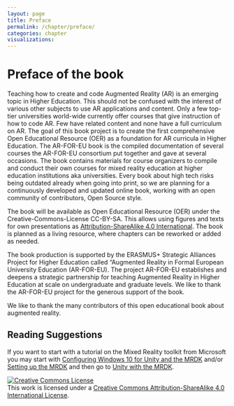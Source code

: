 ```yaml
---
layout: page
title: Preface
permalink: /chapter/preface/
categories: chapter
visualizations:
---
```


# Preface of the book

Teaching how to create and code Augmented Reality (AR) is an emerging topic in Higher Education.
This should not be confused with the interest of various other subjects to use AR applications and content.
Only a few top-tier universities world-wide currently offer courses that give instruction of how to code AR.
Few have related content and none have a full curriculum on AR.
The goal of this book project is to create the first comprehensive Open Educational Resource (OER) as a 
foundation for AR curricula in Higher Education.
The AR-FOR-EU book is the compiled documentation of 
several courses the AR-FOR-EU consortium put together and gave at
several occasions.
The book contains materials for course organizers to compile and conduct their own courses
for mixed reality education at higher education institutions aka universities.
Every book about high tech risks being outdated already when going into print,
 so we are planning for a continuously developed and updated online book, 
 working with an open community of contributors, Open Source style.

The book will be available as Open Educational Resource (OER) under the Creative-Commons-License CC-BY-SA.
This allows using figures and texts for own presentations as [Attribution-ShareAlike 4.0 International](http://creativecommons.org/licenses/by-sa/4.0/).
The book is planned as a living resource, where chapters can be reworked or added as needed.

The book production is supported by the ERASMUS+ Strategic Alliances Project for Higher Education called 
“Augmented Reality in Formal European University Education (AR-FOR-EU).
The project AR-FOR-EU establishes and deepens a strategic partnership for teaching 
Augmented Reality in Higher Education at scale on undergraduate and graduate levels.
We like to thank the AR-FOR-EU project for the generous support of the book.



We like to thank the many contributors of this open educational book about augmented reality.



## Reading Suggestions

If you want to start with a tutorial on the Mixed Reality toolkit from Microsoft you may start with 
[Configuring Windows 10 for Unity and the MRDK](/ar-for-eu-book/chapter/holotoolkit/) and/or [Setting up the MRDK](/ar-for-eu-book/chapter/arsdk/)
and then go to [Unity with the MRDK](/ar-for-eu-book/chapter/engines/).

<a rel="license" href="http://creativecommons.org/licenses/by-sa/4.0/"><img alt="Creative Commons License" style="border-width:0" src="https://i.creativecommons.org/l/by-sa/4.0/88x31.png" /></a><br />This work is licensed under a <a rel="license" href="http://creativecommons.org/licenses/by-sa/4.0/">Creative Commons Attribution-ShareAlike 4.0 International License</a>.
